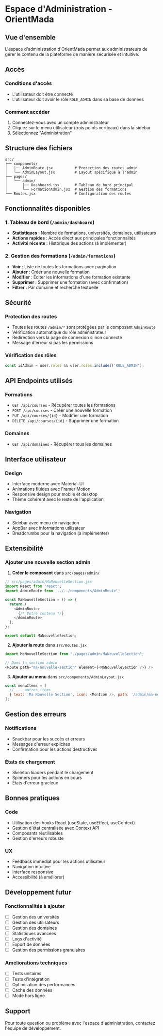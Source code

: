 # Espace d'Administration - OrientMada

## Vue d'ensemble

L'espace d'administration d'OrientMada permet aux administrateurs de gérer le contenu de la plateforme de manière sécurisée et intuitive.

## Accès

### Conditions d'accès
- L'utilisateur doit être connecté
- L'utilisateur doit avoir le rôle `ROLE_ADMIN` dans sa base de données

### Comment accéder
1. Connectez-vous avec un compte administrateur
2. Cliquez sur le menu utilisateur (trois points verticaux) dans la sidebar
3. Sélectionnez "Administration"

## Structure des fichiers

```
src/
├── components/
│   ├── AdminRoute.jsx          # Protection des routes admin
│   └── AdminLayout.jsx         # Layout spécifique à l'admin
├── pages/
│   └── admin/
│       ├── Dashboard.jsx       # Tableau de bord principal
│       └── FormationAdmin.jsx  # Gestion des formations
└── Routes.jsx                  # Configuration des routes
```

## Fonctionnalités disponibles

### 1. Tableau de bord (`/admin/dashboard`)
- **Statistiques** : Nombre de formations, universités, domaines, utilisateurs
- **Actions rapides** : Accès direct aux principales fonctionnalités
- **Activité récente** : Historique des actions (à implémenter)

### 2. Gestion des formations (`/admin/formations`)
- **Voir** : Liste de toutes les formations avec pagination
- **Ajouter** : Créer une nouvelle formation
- **Modifier** : Éditer les informations d'une formation existante
- **Supprimer** : Supprimer une formation (avec confirmation)
- **Filtrer** : Par domaine et recherche textuelle

## Sécurité

### Protection des routes
- Toutes les routes `/admin/*` sont protégées par le composant `AdminRoute`
- Vérification automatique du rôle administrateur
- Redirection vers la page de connexion si non connecté
- Message d'erreur si pas les permissions

### Vérification des rôles
```javascript
const isAdmin = user.roles && user.roles.includes('ROLE_ADMIN');
```

## API Endpoints utilisés

### Formations
- `GET /api/courses` - Récupérer toutes les formations
- `POST /api/courses` - Créer une nouvelle formation
- `PUT /api/courses/{id}` - Modifier une formation
- `DELETE /api/courses/{id}` - Supprimer une formation

### Domaines
- `GET /api/domaines` - Récupérer tous les domaines

## Interface utilisateur

### Design
- Interface moderne avec Material-UI
- Animations fluides avec Framer Motion
- Responsive design pour mobile et desktop
- Thème cohérent avec le reste de l'application

### Navigation
- Sidebar avec menu de navigation
- AppBar avec informations utilisateur
- Breadcrumbs pour la navigation (à implémenter)

## Extensibilité

### Ajouter une nouvelle section admin

1. **Créer le composant** dans `src/pages/admin/`
```javascript
// src/pages/admin/MaNouvelleSection.jsx
import React from 'react';
import AdminRoute from '../../components/AdminRoute';

const MaNouvelleSection = () => {
  return (
    <AdminRoute>
      {/* Votre contenu */}
    </AdminRoute>
  );
};

export default MaNouvelleSection;
```

2. **Ajouter la route** dans `src/Routes.jsx`
```javascript
import MaNouvelleSection from "./pages/admin/MaNouvelleSection";

// Dans la section admin
<Route path="ma-nouvelle-section" element={<MaNouvelleSection />} />
```

3. **Ajouter au menu** dans `src/components/AdminLayout.jsx`
```javascript
const menuItems = [
  // ... autres items
  { text: 'Ma Nouvelle Section', icon: <MonIcon />, path: '/admin/ma-nouvelle-section' },
];
```

## Gestion des erreurs

### Notifications
- Snackbar pour les succès et erreurs
- Messages d'erreur explicites
- Confirmation pour les actions destructives

### États de chargement
- Skeleton loaders pendant le chargement
- Spinners pour les actions en cours
- États d'erreur gracieux

## Bonnes pratiques

### Code
- Utilisation des hooks React (useState, useEffect, useContext)
- Gestion d'état centralisée avec Context API
- Composants réutilisables
- Gestion d'erreurs robuste

### UX
- Feedback immédiat pour les actions utilisateur
- Navigation intuitive
- Interface responsive
- Accessibilité (à améliorer)

## Développement futur

### Fonctionnalités à ajouter
- [ ] Gestion des universités
- [ ] Gestion des utilisateurs
- [ ] Gestion des domaines
- [ ] Statistiques avancées
- [ ] Logs d'activité
- [ ] Export de données
- [ ] Gestion des permissions granulaires

### Améliorations techniques
- [ ] Tests unitaires
- [ ] Tests d'intégration
- [ ] Optimisation des performances
- [ ] Cache des données
- [ ] Mode hors ligne

## Support

Pour toute question ou problème avec l'espace d'administration, contactez l'équipe de développement. 